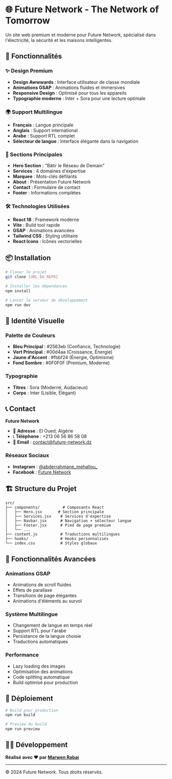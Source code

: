 # 🌐 Future Network - The Network of Tomorrow

Un site web premium et moderne pour Future Network, spécialisé dans l'électricité, la sécurité et les maisons intelligentes.

## 🚀 Fonctionnalités

### ✨ Design Premium
- **Design Awwwards** : Interface utilisateur de classe mondiale
- **Animations GSAP** : Animations fluides et immersives
- **Responsive Design** : Optimisé pour tous les appareils
- **Typographie moderne** : Inter + Sora pour une lecture optimale

### 🌍 Support Multilingue
- **Français** : Langue principale
- **Anglais** : Support international
- **Arabe** : Support RTL complet
- **Sélecteur de langue** : Interface élégante dans la navigation

### 🎯 Sections Principales
- **Hero Section** : "Bâtir le Réseau de Demain"
- **Services** : 4 domaines d'expertise
- **Marquee** : Mots-clés défilants
- **About** : Présentation Future Network
- **Contact** : Formulaire de contact
- **Footer** : Informations complètes

### 🛠️ Technologies Utilisées
- **React 18** : Framework moderne
- **Vite** : Build tool rapide
- **GSAP** : Animations avancées
- **Tailwind CSS** : Styling utilitaire
- **React Icons** : Icônes vectorielles

## 📦 Installation

```bash
# Cloner le projet
git clone [URL_DU_REPO]

# Installer les dépendances
npm install

# Lancer le serveur de développement
npm run dev
```

## 🎨 Identité Visuelle

### Palette de Couleurs
- **Bleu Principal** : #2563eb (Confiance, Technologie)
- **Vert Principal** : #00d4aa (Croissance, Énergie)
- **Jaune d'Accent** : #fbbf24 (Énergie, Optimisme)
- **Fond Sombre** : #0F0F0F (Premium, Moderne)

### Typographie
- **Titres** : Sora (Moderne, Audacieux)
- **Corps** : Inter (Lisible, Élégant)

## 📞 Contact

**Future Network**
- 📍 **Adresse** : El Oued, Algérie
- 📞 **Téléphone** : +213 06 56 86 58 08
- 📧 **Email** : contact@future-network.dz

### Réseaux Sociaux
- **Instagram** : [@abderrahmane_mehallou_](https://www.instagram.com/abderrahmane_mehallou_)
- **Facebook** : [Future Network](https://www.facebook.com/share/19M42tQxHG/)

## 🏗️ Structure du Projet

```
src/
├── components/          # Composants React
│   ├── Hero.jsx       # Section principale
│   ├── Services.jsx    # Services d'expertise
│   ├── Navbar.jsx      # Navigation + sélecteur langue
│   ├── Footer.jsx      # Pied de page premium
│   └── ...
├── content.js          # Traductions multilingues
├── hooks/              # Hooks personnalisés
└── index.css           # Styles globaux
```

## 🌟 Fonctionnalités Avancées

### Animations GSAP
- Animations de scroll fluides
- Effets de parallaxe
- Transitions de page élégantes
- Animations d'éléments au survol

### Système Multilingue
- Changement de langue en temps réel
- Support RTL pour l'arabe
- Persistance de la langue choisie
- Traductions automatiques

### Performance
- Lazy loading des images
- Optimisation des animations
- Code splitting automatique
- Build optimisé pour production

## 🚀 Déploiement

```bash
# Build pour production
npm run build

# Preview du build
npm run preview
```

## 👨‍💻 Développement

**Réalisé avec ❤️ par [Marwen Rabai](https://marwenrabai.strikingly.com)**

---

© 2024 Future Network. Tous droits réservés.
